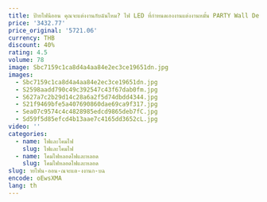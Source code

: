 ```yaml
---
title: ป้ายไฟนีออน คุณจะแต่งงานกับฉันไหม? ไฟ LED ที่กําหนดเองงานแต่งงานหมั้น PARTY Wall Decor นีออนวันวาเลนไทน์ตกแต่งป้าย
price: '3432.77'
price_original: '5721.06'
currency: THB
discount: 40%
rating: 4.5
volume: 78
image: Sbc7159c1ca8d4a4aa84e2ec3ce19651dn.jpg
images:
  - Sbc7159c1ca8d4a4aa84e2ec3ce19651dn.jpg
  - S2598aadd790c49c392547c43f67dab0fm.jpg
  - S627a7c2b29d14c28a6a2f5d74dbdd4344.jpg
  - S21f9469bfe5a407690860dae69ca9f317.jpg
  - Sea07c9574c4c4828985edcd9865deb7fC.jpg
  - Sd59f5d85efcd4b13aae7c4165dd3652cL.jpg
video: ''
categories:
  - name: ไฟและโคมไฟ
    slug: ไฟและโคมไฟ
  - name: โคมไฟหลอดไฟและหลอด
    slug: โคมไฟหลอดไฟและหลอด
slug: ายไฟน-ออน-ณจะแต-งงานก-บฉ
encode: oEwsXMA
lang: th
---
```

  